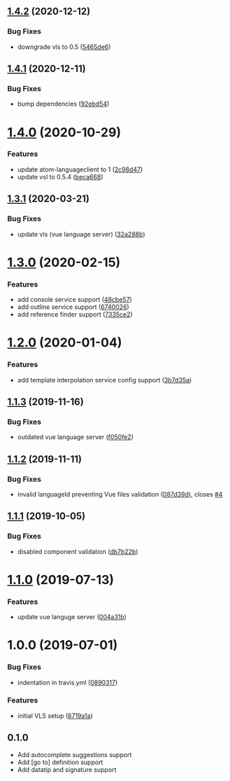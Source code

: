 ## [1.4.2](https://github.com/atom-ide-community/atom-ide-vue/compare/v1.4.1...v1.4.2) (2020-12-12)


### Bug Fixes

* downgrade vls to 0.5 ([5465de6](https://github.com/atom-ide-community/atom-ide-vue/commit/5465de6a16ddc971bccfa6a5a6c81efc216e7d55))

## [1.4.1](https://github.com/atom-ide-community/atom-ide-vue/compare/v1.4.0...v1.4.1) (2020-12-11)


### Bug Fixes

* bump dependencies ([92ebd54](https://github.com/atom-ide-community/atom-ide-vue/commit/92ebd54c4609f5e8740079cf885f14cf3182e4f6))

# [1.4.0](https://github.com/atom-ide-community/atom-ide-vue/compare/v1.3.1...v1.4.0) (2020-10-29)


### Features

* update atom-languageclient to 1 ([2c98d47](https://github.com/atom-ide-community/atom-ide-vue/commit/2c98d47dbaf6d17f649dc6b1c6fa87865302a8d7))
* update vsl to 0.5.4 ([beca668](https://github.com/atom-ide-community/atom-ide-vue/commit/beca66895955de6e3957e9e63391b3820aa965fa))

## [1.3.1](https://github.com/atom-ide-community/atom-ide-vue/compare/v1.3.0...v1.3.1) (2020-03-21)


### Bug Fixes

* update vls (vue language server) ([32a288b](https://github.com/atom-ide-community/atom-ide-vue/commit/32a288b76da63fb9ed76b6ccdaf33e564c1ff660))

# [1.3.0](https://github.com/atom-ide-community/atom-ide-vue/compare/v1.2.0...v1.3.0) (2020-02-15)


### Features

* add console service support ([48cbe57](https://github.com/atom-ide-community/atom-ide-vue/commit/48cbe5781e1e684b3e0f4f78f53bc10fcda79614))
* add outline service support ([6740026](https://github.com/atom-ide-community/atom-ide-vue/commit/67400260b4d222b5c409935274e94e194f810204))
* add reference finder support ([7335ce2](https://github.com/atom-ide-community/atom-ide-vue/commit/7335ce2558482570516c37094ad0a31aef5ab3bf))

# [1.2.0](https://github.com/atom-ide-community/atom-ide-vue/compare/v1.1.3...v1.2.0) (2020-01-04)


### Features

* add template interpolation service config support ([3b7d35a](https://github.com/atom-ide-community/atom-ide-vue/commit/3b7d35a69c7eafd1ffdc237a9a761fff09c2f58a))

## [1.1.3](https://github.com/atom-ide-community/atom-ide-vue/compare/v1.1.2...v1.1.3) (2019-11-16)


### Bug Fixes

* outdated vue language server ([f050fe2](https://github.com/atom-ide-community/atom-ide-vue/commit/f050fe2eff5faa45bd1c6a80613ad62a65bd9376))

## [1.1.2](https://github.com/atom-ide-community/atom-ide-vue/compare/v1.1.1...v1.1.2) (2019-11-11)


### Bug Fixes

* invalid languageId preventing Vue files validation ([087d39d](https://github.com/atom-ide-community/atom-ide-vue/commit/087d39d)), closes [#4](https://github.com/atom-ide-community/atom-ide-vue/issues/4)

## [1.1.1](https://github.com/atom-ide-community/atom-ide-vue/compare/v1.1.0...v1.1.1) (2019-10-05)


### Bug Fixes

* disabled component validation ([db7b22b](https://github.com/atom-ide-community/atom-ide-vue/commit/db7b22b))

# [1.1.0](https://github.com/atom-ide-community/atom-ide-vue/compare/v1.0.0...v1.1.0) (2019-07-13)


### Features

* update vue languge server ([004a31b](https://github.com/atom-ide-community/atom-ide-vue/commit/004a31b))

# 1.0.0 (2019-07-01)


### Bug Fixes

* indentation in travis.yml ([0890317](https://github.com/atom-ide-community/atom-ide-vue/commit/0890317))


### Features

* initial VLS setup ([6719a1a](https://github.com/atom-ide-community/atom-ide-vue/commit/6719a1a))

## 0.1.0
* Add autocomplete suggestions support
* Add [go to] definition support
* Add datatip and signature support
